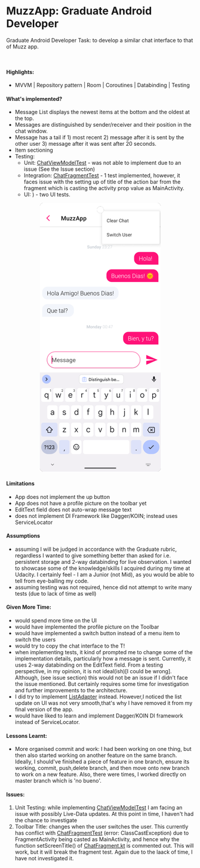 # MuzzApp: Graduate Android Developer

Graduate Android Developer Task: to develop a similar chat interface to that of Muzz app.

![]()

#### Highlights:

- MVVM | Repository pattern | Room | Coroutines | Databinding | Testing


#### What's implemented?

- Message List displays the newest items at the bottom and the oldest at the top.
- Messages are distinguished by sender/receiver and their position in the chat window.
- Message has a tail if 1) most recent 2) message after it is sent by the other user 3) message
  after it was sent after 20 seconds.
- Item sectioning
- Testing:
  - Unit: [ChatViewModelTest](https://github.com/azzumw/MuzzApp/blob/master/app/src/test/java/com/example/muzzapp/ui/chat/ChatViewModelTest.kt) - was not able to implement due to an issue (See the Issue section)
  - Integration: [ChatFragmentTest](https://github.com/azzumw/MuzzApp/blob/master/app/src/androidTest/java/com/example/muzzapp/ui/chat/ChatFragmentTest.kt) - 1 test implemented, however, it faces issue with the setting up of title of the action bar from the fragment which is casting the activity prop value as MainActivity. 
  - UI: [](https://github.com/azzumw/MuzzApp/blob/master/app/src/androidTest/java/com/example/muzzapp/MainActivityTests.kt)) - two UI tests.

<p align="center">
  <img src="https://github.com/azzumw/MuzzApp/blob/master/app/muzz_sc.png" />
</p>


#### Limitations

- App does not implement the up button
- App does not have a profile picture on the toolbar yet
- EditText field does not auto-wrap message text
- does not implement DI Framework like Dagger/KOIN; instead uses ServiceLocator

#### Assumptions

- assuming I will be judged in accordance with the Graduate rubric, regardless I wanted to give
  something better than asked for i.e. persistent storage
  and 2-way databinding for live observation. I wanted to showcase some of the knowledge/skills I
  acquired during my time at Udacity. I certainly feel - I am a Junior (not Mid), as you would be
  able to tell from eye-balling my code.
- assuming testing was not required, hence did not attempt to write many tests (due to lack of time
  as well)

#### Given More Time:

- would spend more time on the UI
- would have implemented the profile picture on the Toolbar
- would have implemented a switch button instead of a menu item to switch the users
- would try to copy the chat interface to the T!
- when implementing tests, it kind of prompted me to change some of the implementation details,
  particularly how a message is sent. Currently, it uses 2-way databinding on the EditText field. From a testing
  perspective, in my opinion, it is not ideal(ish)[I could be wrong]. Although, (see issue section) this would not be an issue if I didn't face
  the issue mentioned. But certainly requires some time for investigation and further improvements to the architecture.
- I did try to implement [ListAdapter](https://developer.android.com/reference/androidx/recyclerview/widget/ListAdapter) instead. However,I noticed the list update on UI was not very smooth,that's why I have removed it from my final version of the app. 
- would have liked to learn and implement Dagger/KOIN DI framework instead of ServiceLocator.

#### Lessons Learnt:

- More organised commit and work: I had been working on one thing, but then also started working on
  another feature on the same branch. Ideally, I should've finished a piece of feature in one
  branch, ensure its working, commit, push,delete branch, and then move onto new branch to work on a
  new feature. Also, there were times, I worked directly on master branch which is 'no bueno'.

#### Issues:

1. Unit Testing: while implementing [ChatViewModelTest](https://github.com/azzumw/MuzzApp/blob/master/app/src/test/java/com/example/muzzapp/ui/chat/ChatViewModelTest.kt) I am facing an issue with possibly
   Live-Data updates.
   At this point in time, I haven't had the chance to investigate
2. Toolbar Title: changes when the user switches the user. This currently has conflict
   with [ChatFragmentTest](https://github.com/azzumw/MuzzApp/blob/master/app/src/androidTest/java/com/example/muzzapp/ui/chat/ChatFragmentTest.kt) (error: ClassCastException) due to FragmentActivity being casted as
   MainActivity, and hence why the function setScreenTitle() of [ChatFragment.kt](https://github.com/azzumw/MuzzApp/blob/master/app/src/main/java/com/example/muzzapp/ui/chat/ChatFragment.kt) is commented
   out. This will work, but it will break the fragment test. Again due to the laack of time, I have not
   investigated it. 






